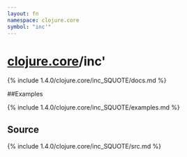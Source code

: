 ```yaml
---
layout: fn
namespace: clojure.core
symbol: "inc'"
---
```


# [clojure.core](../)/inc'

{% include 1.4.0/clojure.core/inc_SQUOTE/docs.md %}

##Examples

{% include 1.4.0/clojure.core/inc_SQUOTE/examples.md %}
## Source
{% include 1.4.0/clojure.core/inc_SQUOTE/src.md %}

